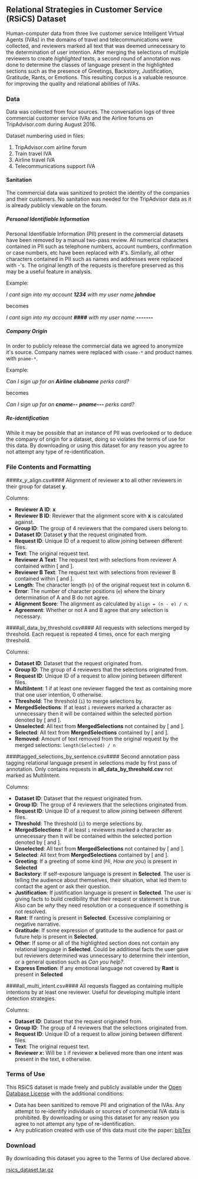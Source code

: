 ## Relational Strategies in Customer Service (RSiCS) Dataset

Human-computer data from three live customer service Intelligent Virtual Agents (IVAs) in the domains of travel and telecommunications were collected, and reviewers marked all text that was deemed unnecessary to the determination of user intention. After merging the selections of multiple reviewers to create *highlighted* texts, a second round of annotation was done to determine the classes of language present in the highlighted sections such as the presence of Greetings, Backstory, Justification, Gratitude, Rants, or Emotions. This resulting corpus is a valuable resource for improving the quality and relational abilities of IVAs.


### Data

Data was collected from four sources.  The conversation logs of three commercial customer service IVAs and the Airline forums on TripAdvisor.com during August 2016.

Dataset numbering used in files:

1. TripAdvisor.com airline forum
2. Train travel IVA
3. Airline travel IVA
4. Telecommunications support IVA


#### Sanitation

The commercial data was sanitized to protect the identity of the companies and their customers.  No sanitation was needed for the TripAdvisor data as it is already publicly viewable on the forum.


##### Personal Identifiable Information

Personal Identifiable Information (PII) present in the commercial datasets have been removed by a manual two-pass review.  All numerical characters contained in PII such as telephone numbers, account numbers, confirmation or case numbers, etc have been replaced with \#'s.  Similarly, all other characters contained in PII such as names and addresses were replaced with -'s.  The original length of the requests is therefore preserved as this may be a useful feature in analysis.

Example:

*I cant sign into my account __1234__ with my user name __johndoe__*

becomes

*I cant sign into my account **\#\#\#\#** with my user name __-------__*


##### Company Origin

In order to publicly release the commercial data we agreed to anonymize it's source.  Company names were replaced with `cname-*` and product names with `pname-*`.

Example:

*Can I sign up for an **Airline** **clubname** perks card?*

becomes

*Can I sign up for an **cname--** **pname---** perks card?*


##### Re-identification

While it may be possible that an instance of PII was overlooked or to deduce the company of origin for a dataset, doing so violates the terms of use for this data.  By downloading or using this dataset for any reason you agree to not attempt any type of re-identification.


### File Contents and Formatting

####*x*\_*y*\_align.csv####
Alignment of reviewer __x__ to all other reviewers in their group for dataset __y__.


Columns:

+ **Reviewer A ID**:  __x__
+ **Reviewer B ID**:  Reviewer that the alignment score with __x__ is calculated against.
+ **Group ID**:  The group of 4 reviewers that the compared users belong to.
+ **Dataset ID**:  Dataset __y__ that the request originated from.
+ **Request ID**:  Unique ID of a request to allow joining between different files.
+ **Text**:  The original request text.
+ **Reviewer A Text**:  The request text with selections from reviewer A contained within [ and ].
+ **Reviewer B Text**:  The request text with selections from reviewer B contained within [ and ].
+ **Length**:  The character length (`n`) of the original request text in column 6.
+ **Error**:  The number of character positions (`e`) where the binary determination of A and B do not agree.
+ **Alignment Score**:  The alignment as calculated by `align = (n - e) / n`.
+ **Agreement**:  Whether or not A and B agree that *any* selection is necessary.


####all\_data\_by\_threshold.csv####
All requests with selections merged by threshold.  Each request is repeated 4 times, once for each merging threshold.

Columns:

+ **Dataset ID**:  Dataset that the request originated from.
+ **Group ID**:  The group of 4 reviewers that the selections originated from.
+ **Request ID**:  Unique ID of a request to allow joining between different files.
+ **MultiIntent**:  1 if at least one reviewer flagged the text as containing more that one user intention, 0 otherwise.
+ **Threshold**:  The threshold (`i`) to merge selections by.
+ **MergedSelections**: If at least `i` reviewers marked a character as unnecessary then it will be contained within the selected portion denoted by [ and ].
+ **Unselected**:  All text from **MergedSelections** not contained by [ and ].
+ **Selected**: All text from **MergedSelections** contained by [ and ].
+ **Removed**: Amount of text removed from the original request by the merged selections: `length(Selected) / n`



####tagged\_selections\_by\_sentence.csv####
Second annotation pass tagging relational language present in selections made by first pass of annotation.  Only contains requests in __all\_data\_by\_threshold.csv__ not marked as MultiIntent.

Columns:

+ **Dataset ID**:  Dataset that the request originated from.
+ **Group ID**:  The group of 4 reviewers that the selections originated from.
+ **Request ID**:  Unique ID of a request to allow joining between different files.
+ **Threshold**:  The threshold (`i`) to merge selections by.
+ **MergedSelections**: If at least `i` reviewers marked a character as unnecessary then it will be contained within the selected portion denoted by [ and ].
+ **Unselected**:  All text from **MergedSelections** not contained by [ and ].
+ **Selected**: All text from **MergedSelections** contained by [ and ].
+ **Greeting**: If a greeting of some kind (*Hi*, *How are you*) is present in **Selected**
+ **Backstory**: If self-exposure language is present in **Selected**.  The user is telling the audience about themselves, their situation, what led them to contact the agent or ask their question.
+ **Justification**: If justification language is present in **Selected**.  The user is giving facts to build credibility that their request or statement is true.   Also can be *why* they need resolution or a consequence if something is not resolved.
+ **Rant**: If ranting is present in **Selected**.  Excessive complaining or negative narrative.
+ **Gratitude**: If some expression of gratitude to the audience for past or future help is present in **Selected**.
+ **Other**: If some or all of the highlighted section does not contain any relational language in **Selected**.  Could be additional facts the user gave but reviewers determined was unnecessary to determine their intention, or a general question such as *Can you help?*.
+ **Express Emotion**: If any emotional language not covered by **Rant** is present in **Selected**


####all\_multi\_intent.csv####
All requests flagged as containing multiple intentions by at least one reviewer.  Useful for developing multiple intent detection strategies.

Columns:

+ **Dataset ID**:  Dataset that the request originated from.
+ **Group ID**:  The group of 4 reviewers that the selections originated from.
+ **Request ID**:  Unique ID of a request to allow joining between different files.
+ **Text**:  The original request text.
+ __Reviewer *x*:__  Will be `1` if reviewer __x__ believed more than one intent was present in the text, `0` otherwise.


### Terms of Use

This RSiCS dataset is made freely and publicly available under the [Open Database License](http://opendatacommons.org/licenses/odbl/1.0/) with the additional conditions:

+ Data has been sanitized to remove PII and origination of the IVAs.  Any attempt to re-identify individuals or sources of commercial IVA data is prohibited.  By downloading or using this dataset for any reason you agree to not attempt any type of re-identification.
+ Any publication created with use of this data must cite the paper: [bibTex](https://s3-us-west-2.amazonaws.com/nextit-public/rsics_arxiv.bib)


### Download

By downloading this dataset you agree to the Terms of Use declared above.

[rsics_dataset.tar.gz](https://s3-us-west-2.amazonaws.com/nextit-public/rsics_dataset.tar.gz)